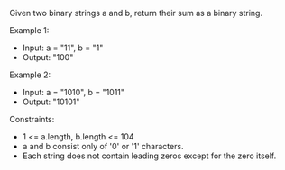 Given two binary strings a and b, return their sum as a binary string.

Example 1:
- Input: a = "11", b = "1"
- Output: "100"

Example 2:
- Input: a = "1010", b = "1011"
- Output: "10101"

Constraints:
- 1 <= a.length, b.length <= 104
- a and b consist only of '0' or '1' characters.
- Each string does not contain leading zeros except for the zero itself.